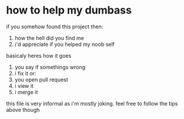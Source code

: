 # how to help my dumbass

if you somehow found this project then:
1. how the hell did you find me
2. i'd appreciate if you helped my noob self

basicaly heres how it goes

1. you say if somethings wrong
2. i fix it
or:
1. you open pull request
2. i view it
3. i merge it

this file is very informal as i'm mostly joking. feel free to follow the tips above though